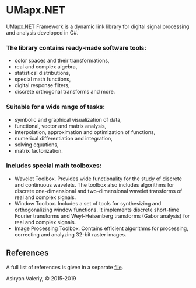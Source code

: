 # UMapx.NET

UMapx.NET Framework is a dynamic link library for digital signal processing and analysis developed in C#.

### The library contains ready-made software tools:
* color spaces and their transformations,
* real and complex algebra,
* statistical distributions,
* special math functions,
* digital response filters,
* discrete orthogonal transforms and more.

### Suitable for a wide range of tasks:
* symbolic and graphical visualization of data,
* functional, vector and matrix analysis,
* interpolation, approximation and optimization of functions,
* numerical differentiation and integration,
* solving equations,
* matrix factorization.

### Includes special math toolboxes:
* Wavelet Toolbox. Provides wide functionality for the study of discrete and continuous wavelets. The toolbox also includes algorithms for discrete one-dimensional and two-dimensional wavelet transforms of real and complex signals.
* Window Toolbox. Includes a set of tools for synthesizing and orthogonalizing window functions. It implements discrete short-time Fourier transforms and Weyl-Heisenberg transforms (Gabor analysis) for real and complex signals.
* Image Processing Toolbox. Contains efficient algorithms for processing, correcting and analyzing 32-bit raster images.

## References
A full list of references is given in a separate [file]().

Asiryan Valeriy, © 2015-2019
